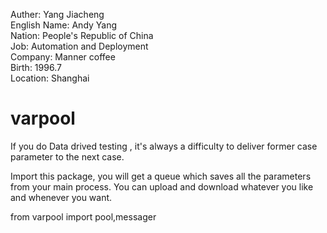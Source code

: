 Auther: Yang Jiacheng<br>
English Name: Andy Yang<br>
Nation: People's Republic of China<br>
Job: Automation and Deployment<br>
Company: Manner coffee<br>
Birth: 1996.7<br>
Location: Shanghai<br>

# varpool
If you do Data drived testing , it's always a difficulty to deliver former case parameter to the next case.

Import this package, you will get a queue which saves all the parameters from your main process.
You can upload and download whatever you like and whenever you want.

from varpool import pool,messager




